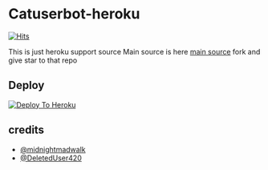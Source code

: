 # Catuserbot-heroku
[![Hits](https://hits.seeyoufarm.com/api/count/incr/badge.svg?url=https%3A%2F%2Fgithub.com%2FTH7RM%2Fcatpack&count_bg=%2379C83D&title_bg=%23555555&icon=&icon_color=%23E7E7E7&title=hits&edge_flat=false)](https://github.com/TH7RM/yoland)

This is just heroku support source 
Main source is here [main source](https://t.me/S_X_X_G) fork and give star to that repo 

## Deploy
[![Deploy To Heroku](https://www.herokucdn.com/deploy/button.svg)](https://dashboard.heroku.com/new?button-url=https%3A%2F%2Fgithub.com%2FBBHXX%2Fcatpack&template=https%3A%2F%2Fgithub.com%2FBBHXX%2Fcatpack)

## credits
   - [@midnightmadwalk](https://t.me/CXRCX)
   - [@DeletedUser420](https://t.me/CXRCX)
